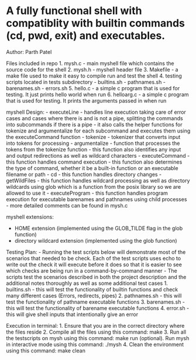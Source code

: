 # A fully functional shell with compatiblity with builtin commands (cd, pwd, exit) and executables.

Author: Parth Patel

Files included in repo
	1. mysh.c
		- main myshell file which contains the source code for the shell
	2. mysh.h
		- myshell header file
	3. Makefile
		- a make file used to make it easy to compile run and test the shell
	4. testing scripts located in tests subdirectory
		- builtins.sh
		- pathnames.sh
		- barenames.sh
		- errors.sh
	5. hello.c
		- a simple c program that is used for testing. It just prints hello world when run
	6. helloarg.c
		- a simple c program that is used for testing. It prints the arguments passed in when run

myshell Design:
	- executeLine
		- handles line execution taking care of error cases and cases where there is and is not a pipe, splitting the commands into subcommands if there is a pipe
		- it also calls the helper functions for tokenize and argumentalize for each subcommand and executes them using the executeCommand function
	- tokenize
		- tokenizer that converts input into tokens for processing
	- argumentalize
		- function that processes the tokens from the tokenize function
		- this function also identifies any input and output redirections as well as wildcard characters
	- executeCommand
		- this function handles command execution
		- this function also determines the type of command, whether it be a built-in function or an executable filename or path
	- cd
		- this function handles directory changes
	- getWildFiles
		- this function handles wildcard processing as well as directory wildcards using glob which is a function from the posix library so we are allowed to use it
	- executeProgram
		- this function handles program execution for executable barenames and pathnames using child processes
	- more detailed comments can be found in mysh.c

myshell extensions:
- HOME extension (implemented using the GLOB_TILDE flag in the glob function)
- directory wildcard extension (implemented using the glob function)

Testing Plan:
	- Running the test scripts below will demonstrate most of the scenarios that needed to be check. Each of the test scripts uses echo to write out the check it will execute before it does so that it is easier to see which checks are being run in a command-by-command manner
	- The scripts test the scenarios described in both the project description and the additional notes thoroughly as well as some additional test cases
		1. builtins.sh
			- this will test the functionality of builtin functions and check many different cases (Errors, redirects, pipes)
		2. pathnames.sh
			- this will test the functionality of pathname executable functions
		3. barenames.sh
			- this will test the functionality of barename executable functions
		4. error.sh
			- this will give shell inputs that intentionally give an error

Execution in terminal:
	1. Ensure that you are in the correct directory where the files reside
	2. Compile all the files using this command: make
	3. Run all the testscripts on mysh using this command: make run
	(optional). Run mysh in interactive mode using this command: ./mysh
	4. Clean the environment using this command: make clean
	
